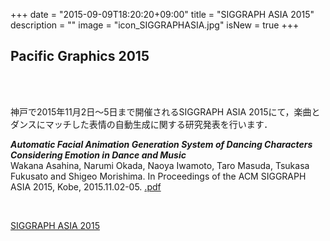 +++
date = "2015-09-09T18:20:20+09:00"
title = "SIGGRAPH ASIA 2015"
description = ""
image = "icon_SIGGRAPHASIA.jpg"
isNew = true
+++

## Pacific Graphics 2015

<div class="embedded-image-wrapper">
    <div class="embedded-image-container">
        <img src="../../img/news/SIGGRAPHASIA2015.png" alt="" />
    </div>
</div>
<br>
<br>

神戸で2015年11月2日～5日まで開催されるSIGGRAPH ASIA 2015にて，楽曲とダンスにマッチした表情の自動生成に関する研究発表を行います．

<div class="publication">
<p>
<b><i>Automatic Facial Animation Generation System of Dancing Characters Considering Emotion in Dance and Music</i></b><br>
Wakana Asahina, Narumi Okada, Naoya Iwamoto, Taro Masuda, Tsukasa Fukusato and Shigeo Morishima.
In Proceedings of the ACM SIGGRAPH ASIA 2015, Kobe, 2015.11.02-05.
<a href="https://dl.dropboxusercontent.com/u/10792480/paper/asahina/2015_SIGGRAPHASIA/SIGASIA2015_asahina.pdf"><i class="fa fa-file-pdf-o text-primary"></i>.pdf</a><br>
</div>
<br>


[SIGGRAPH ASIA 2015](http://sa2015.siggraph.org/)
